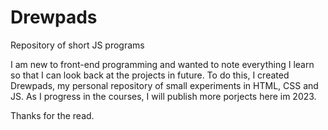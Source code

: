 # Drewpads
Repository of short JS programs

I am new to front-end programming and wanted to note everything I learn so that I can look back at the projects in future. 
To do this, I created Drewpads, my personal repository of small experiments in HTML, CSS and JS. As I progress in the courses, I will publish more porjects here im 2023.

Thanks for the read.
